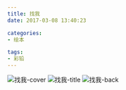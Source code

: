 ```yaml
---
title: 找我
date: 2017-03-08 13:40:23

categories:
- 绘本

tags:
- 彩铅
---
```



![找我-cover](http://fatcamera.b0.upaiyun.com/baotingart/2014/12/zw-cover.jpg)
![找我-title](http://fatcamera.b0.upaiyun.com/baotingart/2014/12/zw-title.jpg)
![找我-back](http://fatcamera.b0.upaiyun.com/baotingart/2014/12/zw-back.jpg)
